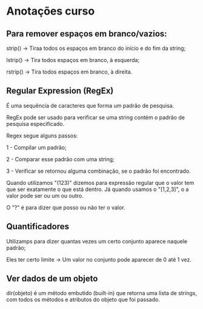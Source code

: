 # Anotações curso

## Para remover espaços em branco/vazios:
strip() -> Tiraa todos os espaços em branco do início e do fim da string;

lstrip() -> Tira todos espaços em branco, à esquerda;

rstrip() -> Tira todos espaços em branco, à direita.

## Regular Expression (RegEx)

É uma sequência de caracteres que forma um padrão de pesquisa.

RegEx pode ser usado para verificar se uma string contém o padrão de pesquisa especificado.

Regex segue alguns passos:

1 - Compilar um padrão;

2 - Comparar esse padrão com uma string;

3 - Verificar se retornou alguma combinação, se o padrão foi encontrado.

Quando utilizamos "(123)" dizemos para expressão regular que o valor tem que ser exatamente o que está dentro. Já quando usamos o "[1,2,3]", o a valor pode ser ou um ou outro.

O "?" é para dizer que posso ou não ter o valor.

## Quantificadores
Utilizamps para dizer quantas vezes um certo conjunto aparece naquele padrão;

Eles ter certo limite -> Um valor no conjunto pode aparecer de 0 até 1 vez.

## Ver dados de um objeto

dir(objeto) é um método embutido (built-in) que retorna uma lista de strings, com todos
os métodos e atributos do objeto que foi passado.



